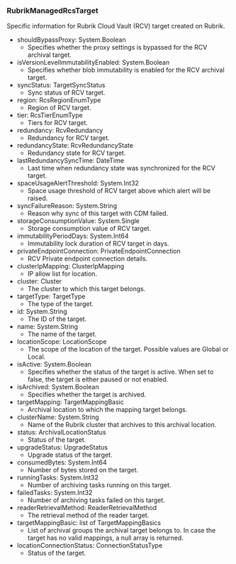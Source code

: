 ### RubrikManagedRcsTarget
Specific information for Rubrik Cloud Vault (RCV) target created on Rubrik.

- shouldBypassProxy: System.Boolean
  - Specifies whether the proxy settings is bypassed for  the RCV archival target.
- isVersionLevelImmutabilityEnabled: System.Boolean
  - Specifies whether blob immutability is enabled for the RCV archival target.
- syncStatus: TargetSyncStatus
  - Sync status of RCV target.
- region: RcsRegionEnumType
  - Region of RCV target.
- tier: RcsTierEnumType
  - Tiers for RCV target.
- redundancy: RcvRedundancy
  - Redundancy for RCV target.
- redundancyState: RcvRedundancyState
  - Redundancy state for RCV target.
- lastRedundancySyncTime: DateTime
  - Last time when redundancy state was synchronized for the RCV target.
- spaceUsageAlertThreshold: System.Int32
  - Space usage threshold of RCV target above which alert will be raised.
- syncFailureReason: System.String
  - Reason why sync of this target with CDM failed.
- storageConsumptionValue: System.Single
  - Storage consumption value of RCV target.
- immutabilityPeriodDays: System.Int64
  - Immutability lock duration of RCV target in days.
- privateEndpointConnection: PrivateEndpointConnection
  - RCV Private endpoint connection details.
- clusterIpMapping: ClusterIpMapping
  - IP allow list for location.
- cluster: Cluster
  - The cluster to which this target belongs.
- targetType: TargetType
  - The type of the target.
- id: System.String
  - The ID of the target.
- name: System.String
  - The name of the target.
- locationScope: LocationScope
  - The scope of the location of the target. Possible values are Global or Local.
- isActive: System.Boolean
  - Specifies whether the status of the target is active. When set to false, the target is either paused or not enabled.
- isArchived: System.Boolean
  - Specifies whether the target is archived.
- targetMapping: TargetMappingBasic
  - Archival location to which the mapping target belongs.
- clusterName: System.String
  - Name of the Rubrik cluster that archives to this archival location.
- status: ArchivalLocationStatus
  - Status of the target.
- upgradeStatus: UpgradeStatus
  - Upgrade status of the target.
- consumedBytes: System.Int64
  - Number of bytes stored on the target.
- runningTasks: System.Int32
  - Number of archiving tasks running on this target.
- failedTasks: System.Int32
  - Number of archiving tasks failed on this target.
- readerRetrievalMethod: ReaderRetrievalMethod
  - The retrieval method of the reader target.
- targetMappingBasic: list of TargetMappingBasics
  - List of archival groups the archival target belongs to. In case the target has no valid mappings, a null array is returned.
- locationConnectionStatus: ConnectionStatusType
  - Status of the target.
